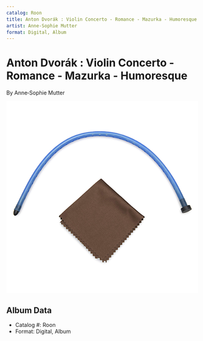```yaml
---
catalog: Roon
title: Anton Dvorák : Violin Concerto - Romance - Mazurka - Humoresque
artist: Anne‐Sophie Mutter
format: Digital, Album
---
```


# Anton Dvorák : Violin Concerto - Romance - Mazurka - Humoresque

By Anne‐Sophie Mutter

![](../../assets/albumcovers/Anne‐Sophie_Mutter-Anton_Dvorák_-_Violin_Concerto_-_Romance_-_Mazurka_-_Humoresque.png)

## Album Data

- Catalog #: Roon
- Format: Digital, Album

